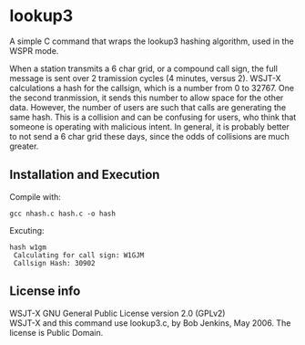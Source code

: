 # lookup3
A simple C command that wraps the lookup3 hashing algorithm, used in the WSPR mode.

When a station transmits a 6 char grid, or a compound call sign, the full message is sent over 2 tramission cycles (4 minutes, versus 2). WSJT-X calculations a hash for the callsign, which is a number from 0 to 32767. One the second tranmission, it sends this number to allow space for the other data. However, the number of users are such that calls are generating the same hash. This is a collision and can be confusing for users, who think that someone is operating with malicious intent. In general, it is probably better to not send a 6 char grid these days, since the odds of collisions are much greater. 

## Installation and Execution

Compile with:

   `gcc nhash.c hash.c -o hash`  

Excuting:

`hash w1gm`  
` Calculating for call sign: W1GJM`  
` Callsign Hash: 30902`  

## License info

WSJT-X GNU General Public License version 2.0 (GPLv2)  
WSJT-X and this command use lookup3.c, by Bob Jenkins, May 2006. The license is Public Domain.
